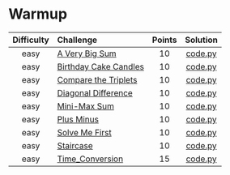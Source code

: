 # Warmup
| Difficulty | Challenge | Points | Solution |
|:---:|:--- |:---:|:---:|
| easy | [A Very Big Sum](https://www.hackerrank.com/challenges/a-very-big-sum/problem) | 10 | [code.py](https://github.com/barone-dev/HackerRank/blob/master/Algorithms/Warmup/A_Very_Big_Sum.py) |
| easy | [Birthday Cake Candles](https://www.hackerrank.com/challenges/birthday-cake-candles/problem) | 10 | [code.py](https://github.com/barone-dev/HackerRank/blob/master/Algorithms/Warmup/Birthday_Cake_Candles.py) |
| easy | [Compare the Triplets](https://www.hackerrank.com/challenges/compare-the-triplets/problem) | 10 | [code.py](https://github.com/barone-dev/HackerRank/blob/master/Algorithms/Warmup/Compare_the_Triplets.py) |
| easy | [Diagonal Difference](https://www.hackerrank.com/challenges/diagonal-difference/problem) | 10 | [code.py](https://github.com/barone-dev/HackerRank/blob/master/Algorithms/Warmup/Diagonal_Difference.py) |
| easy | [Mini-Max Sum](https://www.hackerrank.com/challenges/mini-max-sum/problem) | 10 | [code.py](https://github.com/barone-dev/HackerRank/blob/master/Algorithms/Warmup/Mini-Max_Sum.py) |
| easy | [Plus Minus](https://www.hackerrank.com/challenges/diagonal-difference/problem) | 10 | [code.py](https://github.com/barone-dev/HackerRank/blob/master/Algorithms/Warmup/Plus_Minus.py) |
| easy | [Solve Me First](https://www.hackerrank.com/challenges/solve-me-first/problem) | 10 | [code.py](https://github.com/barone-dev/HackerRank/blob/master/Algorithms/Warmup/Solve_Me_First.py) |
| easy | [Staircase](https://www.hackerrank.com/challenges/staircase/problem) | 10 | [code.py](https://github.com/barone-dev/HackerRank/blob/master/Algorithms/Warmup/Staircase.py) |
| easy | [Time_Conversion](https://www.hackerrank.com/challenges/birthday-cake-candles/problem) | 15 | [code.py](https://github.com/barone-dev/HackerRank/blob/master/Algorithms/Warmup/Time_Conversion.py) |

